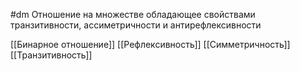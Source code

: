 #dm 
Отношение на множестве обладающее свойствами транзитивности, ассиметричности и антирефлексивности

[[Бинарное отношение]]
[[Рефлексивность]]
[[Симметричность]]
[[Транзитивность]]